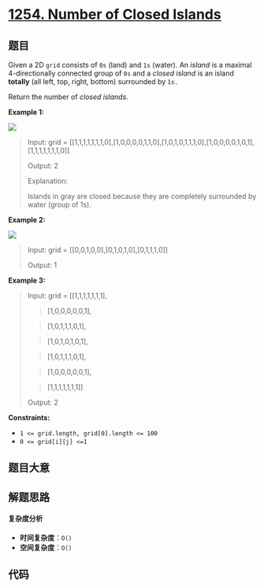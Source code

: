 # [1254. Number of Closed Islands](https://leetcode.com/problems/number-of-closed-islands/)

## 题目

Given a 2D `grid` consists of `0s` (land) and `1s` (water). An _island_ is a
maximal 4-directionally connected group of `0s` and a _closed island_ is an
island **totally** (all left, top, right, bottom) surrounded by `1s.`

Return the number of _closed islands_.

**Example 1:**

![](https://assets.leetcode.com/uploads/2019/10/31/sample_3_1610.png)

> Input: grid = [[1,1,1,1,1,1,1,0],[1,0,0,0,0,1,1,0],[1,0,1,0,1,1,1,0],[1,0,0,0,0,1,0,1],[1,1,1,1,1,1,1,0]]
>
> Output: 2
>
> Explanation:
>
> Islands in gray are closed because they are completely surrounded by water (group of 1s).

**Example 2:**

![](https://assets.leetcode.com/uploads/2019/10/31/sample_4_1610.png)

> Input: grid = [[0,0,1,0,0],[0,1,0,1,0],[0,1,1,1,0]]
>
> Output: 1

**Example 3:**

> Input: grid = [[1,1,1,1,1,1,1],
>
> > [1,0,0,0,0,0,1],
>
> > [1,0,1,1,1,0,1],
>
> > [1,0,1,0,1,0,1],
>
> > [1,0,1,1,1,0,1],
>
> > [1,0,0,0,0,0,1],
>
> > [1,1,1,1,1,1,1]]
>
> Output: 2

**Constraints:**

- `1 <= grid.length, grid[0].length <= 100`
- `0 <= grid[i][j] <=1`

## 题目大意

## 解题思路

#### 复杂度分析

- **时间复杂度**：`O()`
- **空间复杂度**：`O()`

## 代码

```javascript

```
